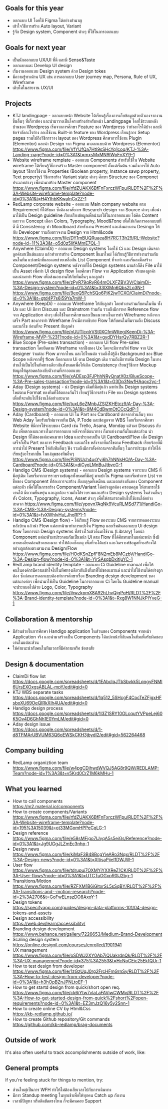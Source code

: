 ## Goals for this year

* ออกแบบ UI โดยใช้ Figma ได้อย่างชำนาญ
* เข้าใจวิธีการสร้าง Auto layout, Variant
* รู้จัก Design system, Component ต่างๆ ที่ใช้ในการออกแบบ

## Goals for next year

* เป็นนักออกแบบ UX/UI ที่ดี และมี Sense&Taste
* ออกแบบและ Develop UI design
* เริ่มงานออกแบบ Design system ด้วย Design tokes
* มีความรู้ทางด้าน UX เช่น การออกแบบ User journey map, Persona, Rule of UX, Wireframe
* เติบโตในสายงาน UX/UI

## Projects

* KTJ landingpage - ออกแบบหน้า Website ได้เรียนรู้เรื่องการเก็บข้อมูลด้วยตัวเองจากงานชิ้นอื่นๆ ที่เกี่ยวข้อง และนำมาวางเป็นโครงสร้างสำหรับหน้า Landingpage โดยใช้ระบบหลังบ้านของ Wordpress เริ่มจากการศึกษา Feature ของ Wordpress ว่าทำอะไรได้บ้าง และมีข้อจำกัดอะไรบ้าง ลองใช้งาน Built-in feature ของ Wordpress เรียนรู้การ Setup pages รวมไปถึงวิธีการวาง layout ของ Wordpress ศึกษาการใช้งาน Plugin (Elementor) และนำ Design จาก Figma มาออกแบบด้วย Wordpress (Elementor) https://www.figma.com/file/VfYUfQa7HtI9sSHcYq1coq/KTJ-%3A-Landing-page?node-id=0%3A1&t=mxsMxMN9lWpFnXY9-1
* Website wireframe remplate - ออกแบบ Components สำหรับใช้ใน Website wireframe ได้เรียนรู้วิธีการสร้าง Master component ตั้งแต่เริ่มต้น รวมถึงการใช้ Auto layout วิธีการใช้งาน Properties (Boolean property, Instance sawp property, Text property) วิธีการสร้าง Variant state ต่างๆ ศึกษา Structure ของ Componet ประเภทต่างๆ เพื่อนำมาสร้าง Master component https://www.figma.com/file/rfdZUAKX6BfFnFxrczWFpu/RLDT%2F%2F%3A-Website-wireframe-template?node-id=0%3A1&t=H4YIhbKKwaInCx2Z-1
* RedLamp corporate website - ออกแบบ Main company website ตาม Requirement ที่ได้รับมา ซึ่งต้องอาศัยการ Research design จาก Source ต่างๆ เพื่อนำมาใช้เป็น Design guideline เรียบเรียงข้อมูลเพื่อนำมาใช้ในการออกแบบ ได้คิด Content และวาง Concept เลือก Colors, Typography, Mood&Tone เพื่อให้เกิดการออกแบบที่ดี มี Consistency ทำ Moodboard สำหรับงาน Present และส่งมอบงาน Desingn ให้กับ Developer รวมถึงตรวจงาน Design จาก Html&code <br> https://www.figma.com/file/DY1mBUQRuaea8H7RCT3h29/RL-Website?node-id=11%3A3&t=o5d0z5IifAMmE7QL-1
* Anywhere (ClaimDi) - ออกแบบ Design systems โดยใช้ Ci และ Design เดิมจากลูกค้ามาเป็นต้นแบบ แล้วทำการสร้าง Component ขึ้นมาใหม่ ได้เรียนรู้วิธีการทำงานร่วมกับคนในทีม แบ่งหน้าที่และคอยช่วยเหลือกัน List Component ที่จะทำ และเริ่มลงมือสร้าง Component/Design systems หลังจากที่ได้ Design systems มาแล้วก็ดึง File มาใช้เป็น Asset เพื่อทำ Ui design flow โดยศึกษา Flow จาก Application จริงของลูกค้า และนำมาทำ Flow เพื่อส่งมอบงานให้กับทีมอื่นๆ และลูกค้า <br>
https://www.figma.com/file/zPyR79qRyR64mOLXFZBV3V/ClaimDi-%3A-Design-system?node-id=0%3A1&t=33lXlMq6Qbs2Lo3N-1 <br>
https://www.figma.com/file/9eoQ5PchSQo6PjK2jwTCXO/ClaimDi?node-id=0%3A1&t=gtd4P7s6i59Ya7mW-1
* Anywhere (KeepDi) - ออกแบบ Wireframe ให้กับลูกค้า โดยทำงานร่วมกับคนในทีม ทั้ง Ux และ Ui มีการ Discuss และ Brainstrom ร่วมกัน รวมถึงมีการหา Reference flow จาก Application ต่างๆ เพื่อใช้ในการศึกษาและเป็นแนวทางในการทำ Wireframe หลังจากเสร็จ Part ของการทำ Wireframe ก็จะมีการอธิบาย Flow ให้กับคนในทีมรวมถึง Discuss และแก้ไข ก่อนที่จะ Present กับลูกค้า https://www.figma.com/file/nUUTlcqIrVSt0XCfmWIteg/KeepDi-%3A-Wireframe-MVP-%231?node-id=0%3A1&t=gydDYHsrQy7RBZ2R-1
* Blue Scope (Pre-sales transaction) - ออกแบบ Ui flow Pre-sales transaction โดยยึดตาม Wireframe จากฝั่งของ Ux โดยจะมีการบรีฟ flow จาก Ux designer ว่าแต่ละ Flow มาจากไหน และไปไหนต่อ รวมถึงได้รู้ถึง Background ของ Blue Scope หลังจากที่รู้ flow ก็ออกแบบ Ui ตาม Design เดิม รวมถึงมีการเพิ่ม Design ในบางส่วนให้เป็นไปในทิศทางเดียวกันทั้งหมดเพื่อให้เกิด Consistency เรียนรู้วิธีการ Mockup ข้อมูลให้ดูสอดคล้องกับตัวงานที่เราออกแบบ https://www.figma.com/file/xADEsp3FJPhhNRyQnatX0z/BlueScope-%3A-Pre-sales-transaction?node-id=0%3A1&t=G3Dp3NwfHAqox2yc-1
* Aday (Design systems) - นำ Design เดิมที่มีอยุ่แล้ว มาทำเป็น Design systems ใหม่ตาม Format ของทีมที่ได้ตกลงกันไว้ เรียนรู้วิธีการสร้าง File ของ Design systems เพื่อที่จะหยิบไปใช้งานได้อย่างสะดวก https://www.figma.com/file/tuxL6eZMnbJZSIZKHEtcz9/A-Day-%3A-Design-system?node-id=0%3A1&t=9M4CdBwmOtCCcQdP-1
* Aday (Cardboard) - ออกแบบ Ui ใน Part ของ Cardboard ต่อจากส่วนอื่นๆ ของ Web Aday โดยรับบรีฟมาจากทีม BA, P.Tode และข้อมูลจาก WBS โดยเริ่มจากศึกษา Website ทีมีการใช้ระบบของ Card เช่น Trello, Asana, Monday แล้วมา Discuss กับทีม เพื่อตกลงแนวทางในการออกแบบ หลังจากได้แนวทาง ก็มาแบ่งงานกันในแต่ละส่วน นำ Design ที่ได้ของแต่ละคนมาหา Idea และประกอบเป็น Ui Cardboard/Flow เมื่อ Design เสร็จก็เป็น Part ของการ Feedback และแก้ไข หลังจากที่แก้ไขตาม Feedback เรียบร้อยก็มีการนำไป Present ให้กับทีมอื่นๆ ฟัง รวมถึงมีการตั้งคำถามจากทีมอื่่นๆ ในการประชุม ทำให้ได้เรียนรู้อะไรมากขึ้น ในแง่มุมของทีมอื่นๆ https://www.figma.com/file/PiSNUch4usYyi6h7hNNsHO/A-Day-%3A-Cardboard?node-id=0%3A1&t=diCyoLMnBuJtbvcG-1
* Handigo CMS (Design systems) - ออกแบบ Design systems จากระบบ CMS ที่มีอยู่เดิม โดยเริ่มจากการรวบรวมข้อมูลทั้งหมดที่มีอยู่ มาแปะใน Figma และเริ่มทำการ List รายชื่อของ Component ที่ต้องการจะสร้าง สังเกตุจุดที่เหมือน และแตกต่างกันของ Component แต่ละตัว เพื่อใช้ในการสร้าง Component/Variant ได้อย่างถูกต้อง ครอบคลุม ให้สามารถใช้งานได้ มีความยืนหยุ่น และถูกต้อง รวมถึงได้รวบรวมและสร้าง Design systems ในส่วนอื่นๆ ทั้ง Colors, Typography, Icons, Asset ต่างๆ เพื่อให้สามารถหยิบไปใช้งานได้อย่างสะดวก https://www.figma.com/file/ypovn7AqNk9VcuRLMSd771/HandiGo-%3A-CMS-%3A-Design-systems?node-id=0%3A1&t=fvXWhlvHuLJhoRP1-1
* Handigo CMS (Design flow) - ได้เรียนรู้ Flow ของระบบ CMS จากการทดลองระบบหลังบ้าน แล้วนำ Flow แต่ละหน้ามาทำการแปะใน Figma และเริ่มต้นออกแบบ Ui design flow โดยการนำ Design systems ที่สร้างไว้แล้วดึงมาใช้งาน (Library) โดยนำ Component แต่ละตัวมาประกอบกันเป็นหน้า Ui ตาม Flow ที่ได้ศึกษามาในแต่ละหน้า ซึ่งมีลายละเอียดค่อนข้างเยอะมาก ทำให้ต้องสังเกตุ เพื่อที่จะได้แบ่ง และวิเคราะห์ข้อมูลที่จะสร้างได้อย่างถูกต้องตรงตามงาน Design/Flow <br> https://www.figma.com/file/HOdKSnZpfF8N2mEb8MCzbV/HandiGo-%3A-Design-flow?node-id=0%3A1&t=YjrSAsqbDxitjuYC-1
* RedLamp brand identity template - ออกแบบ Ci Guideline manual เพื่อให้คนในองค์กรมีความเข้าใจไปในทิศทางเดียวกันถึงที่มาที่ไปของแบรนด์ และนำไปใช้งานได้อย่างถูกต้อง ซึ่งก่อนการออกแบบต้องทำการศึกษาเรื่อง Branding design development ของแต่ละองค์กร เพื่อนำมาใช้เป็น Guideline ในการออกแบบ Ci โดยใน Guideline manual จะประกบอไปด้วย Logo, Color, Typography https://www.figma.com/file/ihwzkpmX8A92hLhvQjgPqH/RLDT%2F%2F%3A-Brand-identity-template?node-id=0%3A1&t=Rxg8W1NNJkPIYveG-1

## Collaboration & mentorship

* มีส่วนช่วยในการศึกษา Handigo application ในส่วนของ Components จากหน้า Application จริง และนำมาสร้างเป็น Components ได้แบ่งหน้าที่กับคนในทีมเพื่อรับผิดชอบงานในแต่ละส่วน
* ให้คำแนะนำกับคนในทีมเวลาที่มีคำถามหรือ ข้อสงสัย

## Design & documentation

* ClaimDi flow list https://docs.google.com/spreadsheets/d/1EAbcIqJTbSbvkk5LqngyFNMI6UrsEXOxgsABLAL-mpY/edit#gid=0
* KTJ WBS separate tasks https://docs.google.com/spreadsheets/d/1q512_5SHcgF4CocTeZFjgxHFsboXU69OeQIRkXIh4UA/edit#gid=0
* Handigo design process https://docs.google.com/spreadsheets/d/1I3Z1SRY10OLcqutYVPpeLej60K5Ov4D6GhNh1E0YmLM/edit#gid=0
* Aday design issue <br> https://docs.google.com/spreadsheets/d/1-d8TFMArUBVUM63Q6oEWSkCKH3jbydI2/edit#gid=562264468

## Company building

* RedLamp organiztion team <br> https://www.figma.com/file/w4pgCDihwdWVQJ5AG8r9QW/REDLAMP-Team?node-id=1%3A3&t=v5Krd0CrZ1M6kMHu-1

## What you learned

* How to call components <br> https://m2.material.io/components
* How to create components/Variants https://www.figma.com/file/rfdZUAKX6BfFnFxrczWFpu/RLDT%2F%2F%3A-Website-wireframe-template?node-id=195%3A15039&t=ot33MGomHPPeCqLG-1
* Design reference <br> https://www.figma.com/file/e58sMFigo7IJyqA5s5eiGs/Reference?node-id=0%3A1&t=Jg9UGgJLZmEc3nhp-1
* Design news <br> https://www.figma.com/file/kiMaF3B48BcgYjeARo3Nqx/RLDT%2F%2F%3A-Design-news?node-id=0%3A1&t=XltisaPjiel1DWJW-1
* User flow <br> https://www.figma.com/file/tdrupuj7OXMYiYXXReZ1CK/RLDT%2F%2F%3A-User-flows?node-id=0%3A1&t=UTCTuOGxpR0lJ2bg-1
* Transitions/Motion <br> https://www.figma.com/file/RZFXM1B6iGltxrSL5sSqBY/RLDT%2F%2F%3A-Transitions-and--motion-research?node-id=2%3A2706&t=GoFwELnszDO8AxoY-1
* Design tokens <br> https://specifyapp.com/guides/design-data-platforms-101/04-design-tokens-and-assets
* Design accessibility <br> https://web.dev/learn/accessibility/
* Branding design development <br> https://www.behance.net/gallery/7226653/Medium-Brand-Development
* Scaling design system <br> https://online.designil.com/courses/enrolled/1901941
* UX management <br> https://www.figma.com/file/oSDWJ2XY0Ab7iQUakrdnQk/RLDT%2F%2F%3A-UX-management?node-id=375%3A2553&t=HcNoCEic25EkfQUr-1
* How to test design from developer https://www.figma.com/file/1zGzUqJ0rg2FrcHFmGrnSy/RLDT%2F%2F%3A-How-to-test-design-from-developer?node-id=0%3A1&t=h3hOpBZnJPNLtoEF-1
* How to get startd design from quick/short open req. https://www.figma.com/file/ck6iYtw7vlaLaFAVjwCWMv/RLDT%2F%2F%3A-How-to-get-started-design-from-quick%2Fshort%2Fopen-requirements?node-id=0%3A1&t=EZ3mJzQ16y5y2Snn-1
* How to create online CV by Html&Css <br> https://kb-redlamp.github.io/
* How to create Github repository/Git commands<br> https://github.com/kb-redlamp/brag-documents

## Outside of work

It's also often useful to track accomplishments outside of work, like:

## General prompts

If you're feeling stuck for things to mention, try:

* ส่วนใหญ่เป็นการ WFH ทำให้ไม่ต้องเสียเวลาไปกับการเดินทาง 
* มีการ Standup meeting ในทุกเช้าเพื่อให้ทุกคน Catch up กับงาน
* เวลามีปัญหา หรือติดขัดตรงไหน ก็จะมีคนคอย Support
